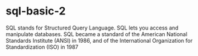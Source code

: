 # sql-basic-2
SQL stands for Structured Query Language. SQL lets you access and manipulate databases. SQL became a standard of the American National Standards Institute (ANSI) in 1986, and of the International Organization for Standardization (ISO) in 1987
